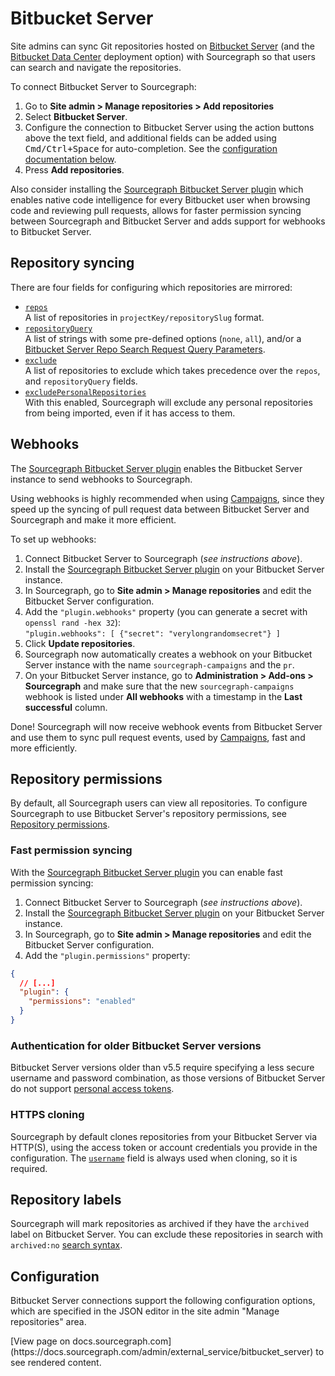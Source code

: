 # Bitbucket Server

Site admins can sync Git repositories hosted on [Bitbucket Server](https://www.atlassian.com/software/bitbucket/server) (and the [Bitbucket Data Center](https://www.atlassian.com/enterprise/data-center/bitbucket) deployment option) with Sourcegraph so that users can search and navigate the repositories.

To connect Bitbucket Server to Sourcegraph:

1. Go to **Site admin > Manage repositories > Add repositories**
1. Select **Bitbucket Server**.
1. Configure the connection to Bitbucket Server using the action buttons above the text field, and additional fields can be added using <kbd>Cmd/Ctrl+Space</kbd> for auto-completion. See the [configuration documentation below](#configuration).
1. Press **Add repositories**.

Also consider installing the [Sourcegraph Bitbucket Server plugin](../../integration/bitbucket_server.md#sourcegraph-bitbucket-server-plugin) which enables native code intelligence for every Bitbucket user when browsing code and reviewing pull requests, allows for faster permission syncing between Sourcegraph and Bitbucket Server and adds support for webhooks to Bitbucket Server.

## Repository syncing

There are four fields for configuring which repositories are mirrored:

- [`repos`](bitbucket_server.md#configuration)<br>A list of repositories in `projectKey/repositorySlug` format.
- [`repositoryQuery`](bitbucket_server.md#configuration)<br>A list of strings with some pre-defined options (`none`, `all`), and/or a [Bitbucket Server Repo Search Request Query Parameters](https://docs.atlassian.com/bitbucket-server/rest/6.1.2/bitbucket-rest.html#idp355).
- [`exclude`](bitbucket_server.md#configuration)<br>A list of repositories to exclude which takes precedence over the `repos`, and `repositoryQuery` fields.
- [`excludePersonalRepositories`](bitbucket_server.md#configuration)<br>With this enabled, Sourcegraph will exclude any personal repositories from being imported, even if it has access to them.

## Webhooks

The [Sourcegraph Bitbucket Server plugin](../../integration/bitbucket_server.md#sourcegraph-bitbucket-server-plugin) enables the Bitbucket Server instance to send webhooks to Sourcegraph.

Using webhooks is highly recommended when using [Campaigns](../../user/campaigns.md), since they speed up the syncing of pull request data between Bitbucket Server and Sourcegraph and make it more efficient.

To set up webhooks:

1. Connect Bitbucket Server to Sourcegraph (_see instructions above_).
1. Install the [Sourcegraph Bitbucket Server plugin](../../integration/bitbucket_server.md#sourcegraph-bitbucket-server-plugin) on your Bitbucket Server instance.
1. In Sourcegraph, go to **Site admin > Manage repositories** and edit the Bitbucket Server configuration.
1. Add the `"plugin.webhooks"` property (you can generate a secret with `openssl rand -hex 32`):<br /> `"plugin.webhooks": [ {"secret": "verylongrandomsecret"} ]`
1. Click **Update repositories**.
1. Sourcegraph now automatically creates a webhook on your Bitbucket Server instance with the name `sourcegraph-campaigns` and the `pr`.
1. On your Bitbucket Server instance, go to **Administration > Add-ons > Sourcegraph** and make sure that the new `sourcegraph-campaigns` webhook is listed under **All webhooks** with a timestamp in the **Last successful** column.

Done! Sourcegraph will now receive webhook events from Bitbucket Server and use them to sync pull request events, used by [Campaigns](../../user/campaigns.md), fast and more efficiently.

## Repository permissions

By default, all Sourcegraph users can view all repositories. To configure Sourcegraph to use Bitbucket Server's repository permissions, see [Repository permissions](../repo/permissions.md#bitbucket_server).

### Fast permission syncing

With the [Sourcegraph Bitbucket Server plugin](../../integration/bitbucket_server.md#sourcegraph-bitbucket-server-plugin) you can enable fast permission syncing:

1. Connect Bitbucket Server to Sourcegraph (_see instructions above_).
1. Install the [Sourcegraph Bitbucket Server plugin](../../integration/bitbucket_server.md#sourcegraph-bitbucket-server-plugin) on your Bitbucket Server instance.
1. In Sourcegraph, go to **Site admin > Manage repositories** and edit the Bitbucket Server configuration.
1. Add the `"plugin.permissions"` property:

```json
{
  // [...]
  "plugin": {
    "permissions": "enabled"
  }
}
```

### Authentication for older Bitbucket Server versions

Bitbucket Server versions older than v5.5 require specifying a less secure username and password combination, as those versions of Bitbucket Server do not support [personal access tokens](https://confluence.atlassian.com/bitbucketserver/personal-access-tokens-939515499.html).

### HTTPS cloning

Sourcegraph by default clones repositories from your Bitbucket Server via HTTP(S), using the access token or account credentials you provide in the configuration. The [`username`](bitbucket_server.md#configuration) field is always used when cloning, so it is required.

## Repository labels

Sourcegraph will mark repositories as archived if they have the `archived` label on Bitbucket Server. You can exclude these repositories in search with `archived:no` [search syntax](../../user/search/queries.md).

## Configuration

Bitbucket Server connections support the following configuration options, which are specified in the JSON editor in the site admin "Manage repositories" area.

<div markdown-func=jsonschemadoc jsonschemadoc:path="admin/external_service/bitbucket_server.schema.json">[View page on docs.sourcegraph.com](https://docs.sourcegraph.com/admin/external_service/bitbucket_server) to see rendered content.</div>
